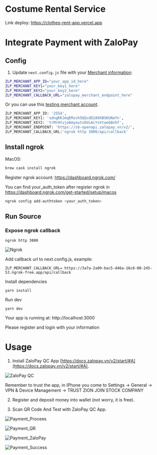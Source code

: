 # Costume Rental Service

Link deploy: https://clothes-rent-app.vercel.app

# Integrate Payment with ZaloPay

## Config

1. Update `next.config.js` file with your [Merchant information](https://docs.zalopay.vn/v2/start/):

```sh
ZLP_MERCHANT_APP_ID="your_app_id_here"
ZLP_MERCHANT_KEY1="your_key1_here"
ZLP_MERCHANT_KEY2="your_key2_here"
ZLP_MERCHANT_CALLBACK_URL="zalopay_merchant_endpoint_here"
```

Or you can use this [testing merchant account](https://docs.zalopay.vn/v2/start/#A-V).

```sh
ZLP_MERCHANT_APP_ID: '2554',
ZLP_MERCHANT_KEY1: 'sdngKKJmqEMzvh5QQcdD2A9XBSKUNaYn',
ZLP_MERCHANT_KEY2: 'trMrHtvjo6myautxDUiAcYsVtaeQ8nhf',
ZLP_MERCHANT_ENDPOINT: 'https://sb-openapi.zalopay.vn/v2/',
ZLP_MERCHANT_CALLBACK_URL:'ngrok http 3000/api/callback'
```

## Install ngrok

MacOS:

```sh
brew cask install ngrok
```

Register ngrok account: https://dashboard.ngrok.com/

You can find your_auth_token after register ngrok in https://dashboard.ngrok.com/get-started/setup/macos

```sh
ngrok config add-authtoken <your_auth_token>
```

## Run Source

### Expose ngrok callback

```
ngrok http 3000
```

![Ngrok](/assets/images/ngrok.png)

Add callback url to next.config.js, example:

```
ZLP_MERCHANT_CALLBACK_URL= https://3a7a-2a09-bac5-d46a-16c8-00-245-53.ngrok-free.app/api/callback
```

Install dependencies

```
yarn install
```

Run dev

```
yarn dev
```

Your app is running at: http://localhost:3000

Please register and login with your information

# Usage

1. Install ZaloPay QC App [https://docs.zalopay.vn/v2/start/#A](https://docs.zalopay.vn/v2/start/#A).

![ZaloPay QC](/assets/images/ZaloPay%20QC.jpeg)

Remember to trust the app, in IPhone you come to Settings -> General -> VPN & Device Management -> TRUST ZION JOIN STOCK COMPANY

2. Register and deposit money into wallet (not worry, it is free).

3. Scan QR Code And Test with ZaloPay QC App.

![Payment_Procees](assets/images/Payment_Procees.png)

![Payment_QR](assets/images/Payment_QR.png)

![Payment_ZaloPay](assets/images/Payment_ZaloPay.jpeg)

![Payment_Success](assets/images/Payment_Success.png)
